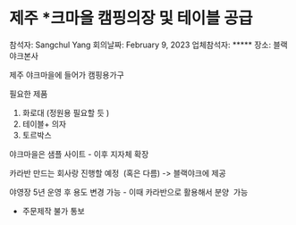 # 제주 *크마을 캠핑의장 및 테이블 공급

참석자: Sangchul Yang
회의날짜: February 9, 2023
업체참석자: *****
장소: 블랙야크본사

제주 야크마을에 들어가 캠핑용가구

필요한 제품

1. 화로대 (정원용 필요할 듯 )
2. 테이블+ 의자 
3. 토르박스 

야크마을은 샘플 사이트 - 이후 지자체 확장

카라반 만드는 회사랑 진행할 예정  (혹은 다름) -> 블랙야크에 제공

야영장 5년 운영 후 용도 변경 가능 - 이때 카라반으로 활용해서 분양  가능

- 주문제작 불가 통보